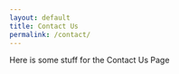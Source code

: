 ```yaml
---
layout: default
title: Contact Us
permalink: /contact/
---
```


Here is some stuff for the Contact Us Page
